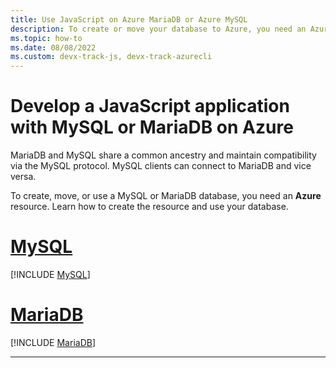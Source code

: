 ```yaml
---
title: Use JavaScript on Azure MariaDB or Azure MySQL
description: To create or move your database to Azure, you need an Azure resource. 
ms.topic: how-to
ms.date: 08/08/2022
ms.custom: devx-track-js, devx-track-azurecli 
---
```


# Develop a JavaScript application with MySQL or MariaDB on Azure

MariaDB and MySQL share a common ancestry and maintain compatibility via the MySQL protocol. MySQL clients can connect to MariaDB and vice versa.

To create, move, or use a MySQL or MariaDB database, you need an **Azure** resource. Learn how to create the resource and use your database.

# [MySQL](#tab/MySQL)

[!INCLUDE [MySQL](../../includes/use-mysql-db.md)]

# [MariaDB](#tab/MariaDB)

[!INCLUDE [MariaDB](../../includes/use-mariadb.md)]

---
